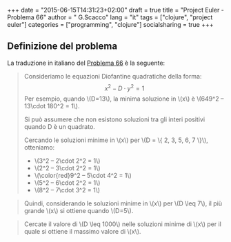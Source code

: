+++
date = "2015-06-15T14:31:23+02:00"
draft = true
title = "Project Euler - Problema 66"
author = " G.Scacco"
lang = "it"
tags = ["clojure", "project euler"]
categories = ["programming", "clojure"]
socialsharing = true
+++

## Definizione del problema

La traduzione in italiano del [Problema 66] è la seguente:


> Consideriamo le equazioni Diofantine quadratiche della forma:
> $$x^2-D\cdot y^2 = 1$$
> Per esempio, quando \\(D=13\\), la minima soluzione in \\(x\\) è \\(649^2 – 13\cdot 180^2 = 1\\).
> 
> Si può assumere che non esistono soluzioni tra gli interi positivi quando D è un quadrato.
> 
> Cercando le soluzioni minime in \\(x\\) per \\(D = \\{ 2, 3, 5, 6, 7 \\}\\), otteniamo:
>
> * \\(3^2 – 2\cdot 2^2 = 1\\)
> * \\(2^2 – 3\cdot 2^2 = 1\\)
> * \\(\color{red}9^2 – 5\cdot 4^2 = 1\\)
> * \\(5^2 – 6\cdot 2^2 = 1\\)
> * \\(8^2 – 7\cdot 3^2 = 1\\)

> Quindi, considerando le soluzioni minime in \\(x\\) per \\(D \leq 7\\), il più grande \\(x\\) si ottiene quando \\(D=5\\).

> Cercate il valore di \\(D \leq 1000\\) nelle soluzioni minime di \\(x\\) per il quale si ottiene il massimo valore di \\(x\\).

[Problema 66]:https://projecteuler.net/problem=66
